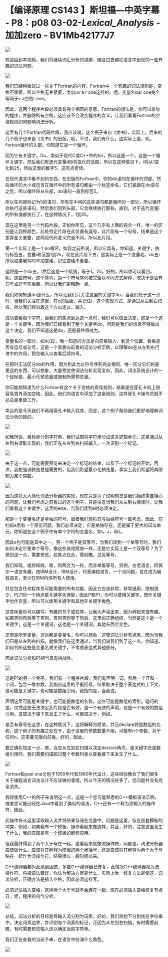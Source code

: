 # 【编译原理 CS143 】斯坦福—中英字幕 - P8：p08 03-02-_Lexical_Analysis_ - 加加zero - BV1Mb42177J7

![](img/a94abeb85355b2398cb0ce5d0e9938b1_0.png)

欢迎回到本视频，我们将继续词汇分析的讲座，结合过去编程语言中出现的一些有趣的词法问题。

![](img/a94abeb85355b2398cb0ce5d0e9938b1_2.png)

我们已经稍微谈过一些关于Fortran的内容，Fortran中一个有趣的词法规则是，空格不重要，所以空格无关紧要，类似uv a r one这样的，呃，变量名bar one完全等同于v a空格r one。

因此，这两个程序片段必须具有完全相同的意思，Fortran的想法是，你可以拿你的程序，并删除所有空格，这应该不会改变程序的含义，让我们看看Fortran的空格规则如何影响词法分析。

这里有几个Fortran代码片段，我应该说，这个例子来自《龙书》，实际上，后来的几个例子也来自《龙书》的旧版，呃，不过，我们有什么，这实际上是，呃，Fortran循环的头部，你知道它是一个循环。

因为它有关键字，Do，类似于现代C或C++中的for，所以这是一个，这是一个循环关键字，然后我们有迭代变量i和i将变化的范围，所以在这种情况下，i将从1变化到25，然后这里的数字5，这有点奇怪。

在现代语言中看不到的东西，在旧版的Fortran中，你的do语句在循环的顶部，然后循环的大小或包含在循环中的所有语句都由一个标签命名，它们紧跟在do语句之后，所以循环将从头部，do语句一直到标签5。

所以任何被标记为5的语句，所有在中间的这些语句都是循环的一部分，所以循环会执行这些语句，然后我们回到头部，它会继续执行那些，直到，对于迭代变量i的所有值都执行了，在这种情况下，1到25。

现在这里是另一个代码片段，正如你所见，这个几乎和上面的完全一样，唯一的区别是让我换颜色，此处特定片段在此位置有逗号，此片段有一个句号，结果是这个差异至关重要，这两段代码含义完全不同，所以此片段。

第一个实际上是一个do循环，如我之前所说，所以它具有，你知道，关键字，执行标签五，变量i和范围1到25，现在此片段下方，这实际上是一个变量名，do五i所以如果我写时不加空格，记住空格不重要。

这将是一个do五，i然后这是一个赋值，等于1。25，好的，所以你可以看到，呃，这些符号，这个序列，第一个符号序列被完全以不同方式解释，取决于是否有句号或逗号在后面，所以让我们更精确一点。

我们如何知道do是什么，所以让我们只关注这里的关键字do，当我们处于这一点时，当我们关注在这里，在o的后面，并记住i，这个实现方式，是通过从左到右扫描，所以我们将沿着这个方向走过，输入。

成功查看每个字符，当我们的焦点到达这一点时，我们可以做出决定，这是一个这是一个关键字，因为我们已经看到了整个关键字do，问题是我们的信息不够做出这个决定，我们不知道这是do，还是最终将成为。

变量名的一部分，如do五i，唯一知道的方法是向前看输入，到这个位置，看看是否有逗号或句号，这是一个需要向前看的词法分析示例，以理解do在从左到右行进中的作用，预览输入以查看后续符号。

在那时无法区分do的作用，因为到此为止符号序列完全相同，唯一区分它们的是更远的东西，可以想象，大量预览使词法分析实现复杂，因此，词法系统设计的一个目标是，最小化预览量或限制所需预览量。

你可能想知道为什么Fortran有这个关于空格的奇怪规则，结果是在穿孔卡机上很容易意外添加空格，因此，他们向语言中添加了这条规则，这样穿孔卡操作员就不必总是重做工作。

幸运的是今天我们不再用穿孔卡输入程序，而是，这个例子帮助我们更好地理解词法分析的目的。

![](img/a94abeb85355b2398cb0ce5d0e9938b1_4.png)

如我所说，目标是分割字符串，我们试图将字符串分成语言逻辑单元，这是通过从左到右读取实现的，我们正在从左到右扫描输入，一次识别一个标记。



![](img/a94abeb85355b2398cb0ce5d0e9938b1_6.png)

由于这一点，可能需要预览来决定一个标记的结束，以及下一个标记的开始，再次，我想强调预览总是需要的，但我们希望最小化预览量，事实上我们希望将其限制为某个常数。



![](img/a94abeb85355b2398cb0ce5d0e9938b1_8.png)

因为这将大大简化词法分析器的实现，现在只是为了说明预览是我们始终需要担心的问题，让我们考虑之前看过的这个例子，只是注意当我们从左到右阅读时，让我们看看这个关键字，这里的else，当我们读到e时必须决定。

那是一个变量名还是单独的符号，或者我们想将其与后续符号一起考虑，因此，在扫描e后有一个预览问题，我们必须决定，它是单独存在，还是属于更大的词法单元，你知道在这个例子中有单个字符的变量名，如i，J，和z。

因此e也可能是其中之一，另一个例子是双等号，当我们读到一个单等号时，我们如何决定它是单个等号，像这些其他赋值一样，还是它实际上是一个双等号？为了做到这一点，需要预览，若焦点在此，需前瞻，见另等号。

我们知晓，或将知晓，嗯，将两合为一符，而非单看等号，另例，古老语言，阿佩尔一语言有趣，由IBM设计，IBM设计，代表编程语言，一个没问题，旨在成为编程语言，至少在IBM内供所有人使用。

并应包含任何程序员可能需要的所有功能，因此它应该非常，非常通用，限制很少，PL/1的一个特点是关键字未保留，因此P和P1，你可以使用关键字，既作关键字也作变量，所以可以使用关键字和其他非关键字角色。

这意味着你可以编写，有趣的句子或程序，让我大声读出来，因为听起来很有趣，如果否则然后等于否则，否则否则等于然后，这里的正确组织，当然是这个是一个关键字，这是一个关键词，这也是一个关键词，其他东西会变色。

这里是所有变量，这些都是变量名，你可以想象，这使词法分析有点难，因为当我们只是从左到右扫描，就像我们在这里通过，当我们说我们到了这一点，你知道，如何判断这些是变量名或关键字，不考虑表达式其他部分。

因此词法分析和P1相当具有挑战性。

![](img/a94abeb85355b2398cb0ce5d0e9938b1_10.png)

这是P1的另一个例子，我们有一个程序片段，我们有声明一词，然后一个开和一个闭，包含一堆参数，我指出这里的平衡括号，结果取决于整个表达式的上下文，这可能是关键字，也可能是数组引用，我指的是，当我说。

声明这里可能是关键字，也可能是数组的名称，这些可能是数组的索引，碰巧的是，仅凭这些无法决定此片段是否有效，是一个有效的声明，也是一个有效的数组引用，这取决于接下来发生了什么，可能取决于，例如。

是否有等号在这里，在这种情况下，这将解释为赋值，并且declare将是数组的名称，这个例子的有趣之处在于，由于这里的参数数量不限，可能有n个参数，对于任何n，这需要无限向前看，好的，因此。

要正确实现这一点，嗯，当您从左到右扫描以决定declare再次，是关键字还是数组引用时，我们需要扫描超过整个参数列表以查看接下来发生了什么。



![](img/a94abeb85355b2398cb0ce5d0e9938b1_12.png)

Fortran和peel one分别于1950年代和1960年代设计，这些经验教会了我们很多关于编程语言词法设计不应该做的事情，所以今天的情况好多了，但问题并没有完全消失。

我将使用C++的例子来说明这一点，这是一个您可能熟悉的C++模板语法示例，或者您可能已经在Java中看到了类似的语法，C++还有一个称为流输入的操作符，因此。

此操作符从这里读取输入流并将结果存储在变量中，问题是这里，存在嵌套模板的冲突，例如，如果我有一个模板，操作看起来像这样，并且，好的，注意这里发生了什么，我的意图是有一个模板的嵌套应用。

但我最终得到了两个大于号在一起，这看起来就像流操作符，问题是，词法分析器应该做什么，应该将其解释为模板的两个闭括号，还是应该将其解释为两个大于号粘在一起作为流操作符，结果很长一段时间以来。

C++编译器都对此感到困惑，多数C++编译器已修复，此情况C++编译器视为流操作符，将报语法错误，你认为解决方案是什么，实际上唯一修复方法是使这，词法分析，正确方法是插入空格，因此必须这样写。

必须记住插入空格，这样两个大于号就不会连在一起，现在必须插入空格修复有点丑，呃，程序的电气分析。

![](img/a94abeb85355b2398cb0ce5d0e9938b1_14.png)

总结，词法分析的目标是将输入流分割为词素，好的，我们将划下分割线在字符串中，决定词素边界，并识别每个词素的标记，正因为从左到右扫描，有时需要前瞻，有时需要预览输入流以确定当前字符串。

我们正在查看的当前子串，在语言中扮演什么角色。

![](img/a94abeb85355b2398cb0ce5d0e9938b1_16.png)